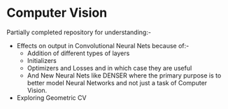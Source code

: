 # Computer Vision

Partially completed repository for understanding:- 
* Effects on output in Convolutional Neural Nets because of:-
  - Addition of different types of layers
  - Initializers
  - Optimizers and Losses and in which case they are useful
  - And New Neural Nets like DENSER where the primary purpose is to better model Neural Networks and not just a task of Computer Vision.
* Exploring Geometric CV

